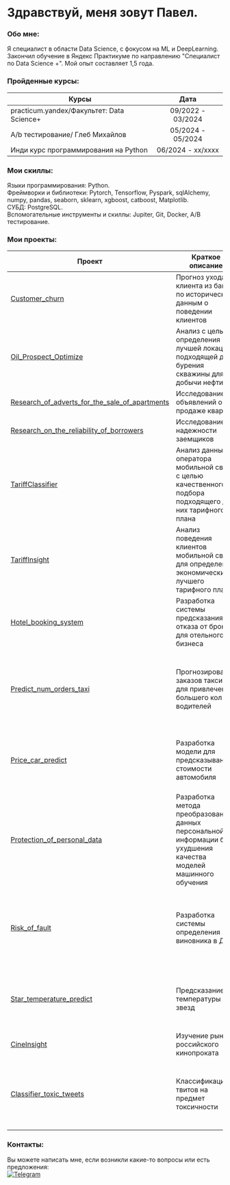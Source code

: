 Здравствуй, меня зовут Павел.
=============================================================================================================================================


###  Обо мне:
Я специалист в области Data Science, с фокусом на ML и DeepLearning. Закончил обучение в Яндекс Практикуме по направлению "Специалист по  Data Science +". Мой опыт составляет 1,5 года.

### Пройденные курсы:
                                                
| Курсы                                                           | Дата              |
| ----------------------------------------------------------------| :---------------: |
| practicum.yandex/Факультет: Data Science+                       | 09/2022 - 03/2024 |
| A/b тестирование/ Глеб Михайлов| 05/2024 - 05/2024 |
| Инди курс программирования на Python |06/2024 - xx/xxxx|
### Мои скиллы:

Языки программирования: Python.<br>
Фреймворки и библиотеки: Pytorch, Tensorflow, Pyspark, sqlAlchemy, numpy, pandas, seaborn, sklearn, xgboost, catboost, Matplotlib.<br>
СУБД: PostgreSQL.<br>
Вспомогательные инструменты и скиллы: Jupiter, Git, Docker, A/B тестирование.<br>

### Мои проекты:

| Проект | Краткое описание |Использованные библиотеки|
|------------------|--------|------------|
| [Customer_churn](https://github.com/FrustrationDesu/yandex.practicum/tree/main/Customer_churn) | Прогноз ухода клиента из банка по историческим данным о поведении клиентов |![Pandas](https://img.shields.io/badge/-Pandas-blue?style=flat-square&logo=pandas&logoColor=white) ![Matplotlib](https://img.shields.io/badge/-Matplotlib-gray?style=flat-square&logo=matplotlib&logoColor=white) ![Scikit-learn](https://img.shields.io/badge/-Scikit--learn-6495ED?style=flat-square&logo=scikit-learn&logoColor=white)|
| [Oil_Prospect_Optimize](https://github.com/FrustrationDesu/yandex.practicum/tree/main/Oil_Prospect_Optimize) |Анализ с целью определения лучшей локации, подходящей для бурения скважины для добычи нефти|![Pandas](https://img.shields.io/badge/-Pandas-blue?style=flat-square&logo=pandas&logoColor=white) ![Scikit-learn](https://img.shields.io/badge/-Scikit--learn-6495ED?style=flat-square&logo=scikit-learn&logoColor=white) ![NumPy](https://img.shields.io/badge/-NumPy-gray?style=flat-square&logo=numpy&logoColor=white)  ![SciPy](https://img.shields.io/badge/-SciPy-8B0000?style=flat-square&logo=scipy&logoColor=white) |
| [Research_of_adverts_for_the_sale_of_apartments](https://github.com/FrustrationDesu/yandex.practicum/tree/main/Research_of_adverts_for_the_sale_of_apartments) |Исследование объявлений о продаже квартир |![Matplotlib](https://img.shields.io/badge/-Matplotlib-gray?style=flat-square&logo=matplotlib&logoColor=white) ![Pandas](https://img.shields.io/badge/-Pandas-blue?style=flat-square&logo=pandas&logoColor=white)  |
| [Research_on_the_reliability_of_borrowers](https://github.com/FrustrationDesu/yandex.practicum/tree/main/Research_on_the_reliability_of_borrowers) |Исследование надежности заемщиков |![Pandas](https://img.shields.io/badge/-Pandas-blue?style=flat-square&logo=pandas&logoColor=white) |
| [TariffClassifier](https://github.com/FrustrationDesu/yandex.practicum/tree/main/TariffClassifier) |Анализ данных оператора мобильной связи с целью качественного подбора подходящего для них тарифного плана|![Pandas](https://img.shields.io/badge/-Pandas-blue?style=flat-square&logo=pandas&logoColor=white) ![Scikit-learn](https://img.shields.io/badge/-Scikit--learn-6495ED?style=flat-square&logo=scikit-learn&logoColor=white) |
| [TariffInsight](https://github.com/FrustrationDesu/yandex.practicum/tree/main/TariffInsight) |Анализ поведения клиентов мобильной связи для определения экономически лучшего тарифного плана |![Pandas](https://img.shields.io/badge/-Pandas-blue?style=flat-square&logo=pandas&logoColor=white) |
| [Hotel_booking_system](https://github.com/FrustrationDesu/yandex.practicum/tree/main/hotel_booking_system) |Разработка системы предсказания отказа от брони для отельного бизнеса |![Pandas](https://img.shields.io/badge/-Pandas-blue?style=flat-square&logo=pandas&logoColor=white) ![Seaborn](https://img.shields.io/badge/-Seaborn-gray?style=flat-square&logo=seaborn&logoColor=white) ![Scikit-learn](https://img.shields.io/badge/-Scikit--learn-6495ED?style=flat-square&logo=scikit-learn&logoColor=white) ![NumPy](https://img.shields.io/badge/-NumPy-gray?style=flat-square&logo=numpy&logoColor=white) ![Matplotlib](https://img.shields.io/badge/-Matplotlib-gray?style=flat-square&logo=matplotlib&logoColor=white)  |
| [Predict_num_orders_taxi](https://github.com/FrustrationDesu/yandex.practicum/tree/main/predict_num_orders_taxi) |Прогнозирование заказов такси для привлечения большего кол-ва водителей | ![Optuna](https://img.shields.io/badge/-Optuna-708090?style=flat-square&logo=optuna&logoColor=white) ![Pandas](https://img.shields.io/badge/-Pandas-blue?style=flat-square&logo=pandas&logoColor=white) ![NumPy](https://img.shields.io/badge/-NumPy-gray?style=flat-square&logo=numpy&logoColor=white) ![Statsmodels](https://img.shields.io/badge/-Statsmodels-808080?style=flat-square&logo=statsmodels&logoColor=white) ![Matplotlib](https://img.shields.io/badge/-Matplotlib-gray?style=flat-square&logo=matplotlib&logoColor=white) ![Seaborn](https://img.shields.io/badge/-Seaborn-gray?style=flat-square&logo=seaborn&logoColor=white) ![CatBoost](https://img.shields.io/badge/-CatBoost-191970?style=flat-square&logo=catboost&logoColor=white) ![Scikit-learn](https://img.shields.io/badge/-Scikit--learn-6495ED?style=flat-square&logo=scikit-learn&logoColor=white) ![Phik](https://img.shields.io/badge/-Phik-2F4F4F?style=flat-square&logo=phik&logoColor=white) |
| [Price_car_predict](https://github.com/FrustrationDesu/yandex.practicum/tree/main/price_car_predict) |Разработка модели для предсказывания стоимости автомобиля | ![Pandas](https://img.shields.io/badge/-Pandas-blue?style=flat-square&logo=pandas&logoColor=white) ![NumPy](https://img.shields.io/badge/-NumPy-gray?style=flat-square&logo=numpy&logoColor=white) ![Matplotlib](https://img.shields.io/badge/-Matplotlib-gray?style=flat-square&logo=matplotlib&logoColor=white) ![Seaborn](https://img.shields.io/badge/-Seaborn-gray?style=flat-square&logo=seaborn&logoColor=white) ![CatBoost](https://img.shields.io/badge/-CatBoost-191970?style=flat-square&logo=catboost&logoColor=white) ![Scikit-learn](https://img.shields.io/badge/-Scikit--learn-6495ED?style=flat-square&logo=scikit-learn&logoColor=white) ![Phik](https://img.shields.io/badge/-Phik-2F4F4F?style=flat-square&logo=phik&logoColor=white)|
| [Protection_of_personal_data](https://github.com/FrustrationDesu/yandex.practicum/tree/main/protection_of_personal_data) |Разработка метода преобразования данных персональной информации без ухудшения качества моделей машинного обучения |![Pandas](https://img.shields.io/badge/-Pandas-blue?style=flat-square&logo=pandas&logoColor=white) ![Scikit-learn](https://img.shields.io/badge/-Scikit--learn-6495ED?style=flat-square&logo=scikit-learn&logoColor=white)  ![NumPy](https://img.shields.io/badge/-NumPy-gray?style=flat-square&logo=numpy&logoColor=white) |
| [Risk_of_fault](https://github.com/FrustrationDesu/yandex.practicum/tree/main/risk_of_fault) |Разработка системы определения виновника в ДТП | ![Phik](https://img.shields.io/badge/-Phik-2F4F4F?style=flat-square&logo=phik&logoColor=white) ![YData Profiling](https://img.shields.io/badge/-YData%20Profiling-696969?style=flat-square&logo=ydataprofiling&logoColor=white) ![Optuna](https://img.shields.io/badge/-Optuna-708090?style=flat-square&logo=optuna&logoColor=white) ![Pandas](https://img.shields.io/badge/-Pandas-blue?style=flat-square&logo=pandas&logoColor=white) ![Matplotlib](https://img.shields.io/badge/-Matplotlib-gray?style=flat-square&logo=matplotlib&logoColor=white) ![Scikit-learn](https://img.shields.io/badge/-Scikit--learn-6495ED?style=flat-square&logo=scikit-learn&logoColor=white) ![NumPy](https://img.shields.io/badge/-NumPy-gray?style=flat-square&logo=numpy&logoColor=white) ![Seaborn](https://img.shields.io/badge/-Seaborn-gray?style=flat-square&logo=seaborn&logoColor=white) ![SQLAlchemy](https://img.shields.io/badge/-SQLAlchemy-4682B4?style=flat-square&logo=sqlalchemy&logoColor=white)  |
| [Star_temperature_predict](https://github.com/FrustrationDesu/yandex.practicum/tree/main/star_temperature_predict) |Предсказание температуры звезд | ![YData Profiling](https://img.shields.io/badge/-YData%20Profiling-696969?style=flat-square&logo=ydataprofiling&logoColor=white)  ![Pandas](https://img.shields.io/badge/-Pandas-blue?style=flat-square&logo=pandas&logoColor=white) ![Matplotlib](https://img.shields.io/badge/-Matplotlib-gray?style=flat-square&logo=matplotlib&logoColor=white) ![Scikit-learn](https://img.shields.io/badge/-Scikit--learn-6495ED?style=flat-square&logo=scikit-learn&logoColor=white) ![NumPy](https://img.shields.io/badge/-NumPy-gray?style=flat-square&logo=numpy&logoColor=white) ![Seaborn](https://img.shields.io/badge/-Seaborn-gray?style=flat-square&logo=seaborn&logoColor=white) ![Torch](https://img.shields.io/badge/-Torch-FFA500?style=flat-square&logo=torch&logoColor=white)  |
| [CineInsight](https://github.com/FrustrationDesu/yandex.practicum/tree/main/%D1%81ineInsight) |Изучение рынка российского кинопроката| ![Pandas](https://img.shields.io/badge/-Pandas-blue?style=flat-square&logo=pandas&logoColor=white) ![Matplotlib](https://img.shields.io/badge/-Matplotlib-gray?style=flat-square&logo=matplotlib&logoColor=white) ![Seaborn](https://img.shields.io/badge/-Seaborn-gray?style=flat-square&logo=seaborn&logoColor=white)|
|[Classifier_toxic_tweets](https://github.com/FrustrationDesu/yandex.practicum/tree/main/classifier_toxic_tweets)|Классификация твитов на предмет токсичности|![Pandas](https://img.shields.io/badge/-Pandas-blue?style=flat-square&logo=pandas&logoColor=white) ![Matplotlib](https://img.shields.io/badge/-Matplotlib-gray?style=flat-square&logo=matplotlib&logoColor=white) ![CatBoost](https://img.shields.io/badge/-CatBoost-191970?style=flat-square&logo=catboost&logoColor=white) ![Spacy](https://img.shields.io/badge/-Spacy-2E8B57?style=flat-square&logo=spacy&logoColor=white) ![Scikit-learn](https://img.shields.io/badge/-Scikit--learn-6495ED?style=flat-square&logo=scikit-learn&logoColor=white) ![NumPy](https://img.shields.io/badge/-NumPy-gray?style=flat-square&logo=numpy&logoColor=white) ![Optuna](https://img.shields.io/badge/-Optuna-708090?style=flat-square&logo=optuna&logoColor=white) ![Wordcloud](https://img.shields.io/badge/-Wordcloud-778899?style=flat-square&logo=wordcloud&logoColor=white) |

### Контакты:
Вы можете написать мне, если возникли какие-то вопросы или есть предложения:<br>
[![Telegram](https://anwap.space/wp-content/uploads/2023/12/telegram.png)](https://t.me/frustrationdesu)
